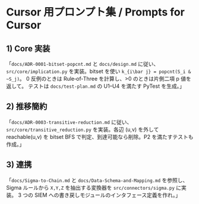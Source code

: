# Cursor 用プロンプト集 / Prompts for Cursor

## 1) Core 実装
「`docs/ADR-0001-bitset-popcnt.md` と `docs/design.md` に従い、
`src/core/implication.py` を実装。bitset を使い `k_{i\bar j} = popcnt(S_i & ~S_j)`。
0 反例のときは Rule‑of‑Three を計算し、>0 のときは片側二項 p 値を返して。
テストは `docs/test-plan.md` の U1–U4 を満たす PyTest を生成。」

## 2) 推移簡約
「`docs/ADR-0003-transitive-reduction.md` に従い、
`src/core/transitive_reduction.py` を実装。各辺 (u,v) を外して reachable(u,v) を
bitset BFS で判定、到達可能なら削除。P2 を満たすテストも作成。」

## 3) 連携
「`docs/Sigma-to-Chain.md` と `docs/Data-Schema-and-Mapping.md` を参照し、
Sigma ルールから `X,Y,Z` を抽出する変換器を `src/connectors/sigma.py` に実装。
3 つの SIEM への書き戻しモジュールのインタフェース定義を作れ。」
